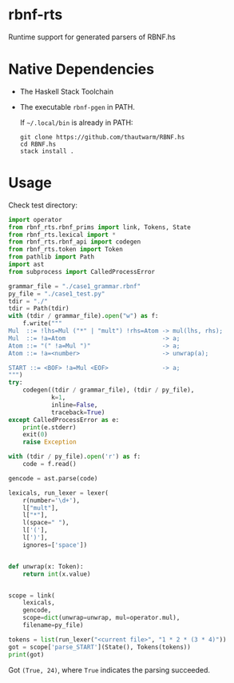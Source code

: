 # rbnf-rts
Runtime support for generated parsers of RBNF.hs


# Native Dependencies

- The Haskell Stack Toolchain

- The executable `rbnf-pgen` in PATH.

    If `~/.local/bin` is already in PATH:
    ```
    git clone https://github.com/thautwarm/RBNF.hs
    cd RBNF.hs
    stack install .
    ```

# Usage

Check test directory:

```python
import operator
from rbnf_rts.rbnf_prims import link, Tokens, State
from rbnf_rts.lexical import *
from rbnf_rts.rbnf_api import codegen
from rbnf_rts.token import Token
from pathlib import Path
import ast
from subprocess import CalledProcessError

grammar_file = "./case1_grammar.rbnf"
py_file = "./case1_test.py"
tdir = "./"
tdir = Path(tdir)
with (tdir / grammar_file).open("w") as f:
    f.write("""
Mul  ::= !lhs=Mul ("*" | "mult") !rhs=Atom -> mul(lhs, rhs);
Mul  ::= !a=Atom                           -> a;
Atom ::= "(" !a=Mul ")"                    -> a;
Atom ::= !a=<number>                       -> unwrap(a);

START ::= <BOF> !a=Mul <EOF>               -> a;
""")
try:
    codegen((tdir / grammar_file), (tdir / py_file),
            k=1,
            inline=False,
            traceback=True)
except CalledProcessError as e:
    print(e.stderr)
    exit(0)
    raise Exception

with (tdir / py_file).open('r') as f:
    code = f.read()

gencode = ast.parse(code)

lexicals, run_lexer = lexer(
    r(number='\d+'),
    l["mult"],
    l["*"],
    l(space=" "),
    l['('],
    l[')'],
    ignores=['space'])


def unwrap(x: Token):
    return int(x.value)


scope = link(
    lexicals,
    gencode,
    scope=dict(unwrap=unwrap, mul=operator.mul),
    filename=py_file)

tokens = list(run_lexer("<current file>", "1 * 2 * (3 * 4)"))
got = scope['parse_START'](State(), Tokens(tokens))
print(got)
```

Got `(True, 24)`, where `True` indicates the parsing succeeded.